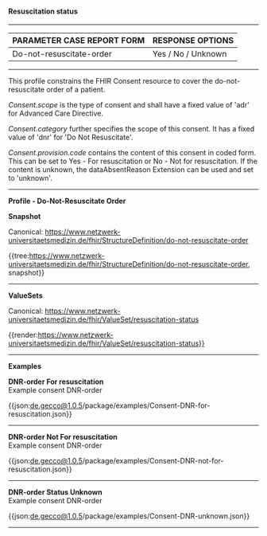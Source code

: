 #### Resuscitation status

---

| PARAMETER CASE REPORT FORM | RESPONSE OPTIONS |
|--------------|-----------|
| Do-not-resuscitate-order | Yes / No / Unknown | 

---

This profile constrains the FHIR Consent resource to cover the do-not-resuscitate order of a patient.

*Consent.scope* is the type of consent and shall have a fixed value of 'adr' for Advanced Care Directive.

*Consent.category* further specifies the scope of this consent. It has a fixed value of 'dnr' for 'Do Not Resuscitate'.

*Consent.provision.code* contains the content of this consent in coded form. This can be set to Yes - For resuscitation or No - Not for resuscitation. If the content is unknown, the dataAbsentReason Extension can be used and set to 'unknown'.


---

**Profile - Do-Not-Resuscitate Order**

**Snapshot**

Canonical: https://www.netzwerk-universitaetsmedizin.de/fhir/StructureDefinition/do-not-resuscitate-order

{{tree:https://www.netzwerk-universitaetsmedizin.de/fhir/StructureDefinition/do-not-resuscitate-order, snapshot}}

---

**ValueSets**

Canonical: https://www.netzwerk-universitaetsmedizin.de/fhir/ValueSet/resuscitation-status

{{render:https://www.netzwerk-universitaetsmedizin.de/fhir/ValueSet/resuscitation-status}}

---

**Examples**

**DNR-order For resuscitation**
<br>
Example consent DNR-order

{{json:de.gecco@1.0.5/package/examples/Consent-DNR-for-resuscitation.json}} 

---

**DNR-order Not For resuscitation**
<br>
Example consent DNR-order

{{json:de.gecco@1.0.5/package/examples/Consent-DNR-not-for-resuscitation.json}} 

---

**DNR-order Status Unknown**
<br>
Example consent DNR-order

{{json:de.gecco@1.0.5/package/examples/Consent-DNR-unknown.json}}  

---